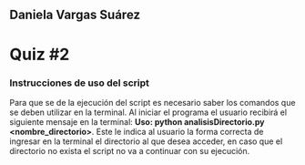 ## Daniela Vargas Suárez
# Quiz #2 
### Instrucciones de uso del script 
Para que se de la ejecución del script es necesario saber los comandos que se deben utilizar en la terminal. 
Al iniciar el programa el usuario recibirá el siguiente mensaje en la terminal: **Uso: python analisisDirectorio.py <nombre_directorio>**. Este le indica al usuario la forma correcta de ingresar en la terminal el directorio al que desea acceder, en caso que el directorio no exista el script no va a continuar con su ejecución. 



